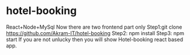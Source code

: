 # hotel-booking
React+Node+MySql
Now there are two frontend part only
Step1:git clone https://github.com/Akram-IT/hotel-booking
Step2: npm install
Step3: npm start
If you are not unlucky then you will show Hotel-booking react based app.
